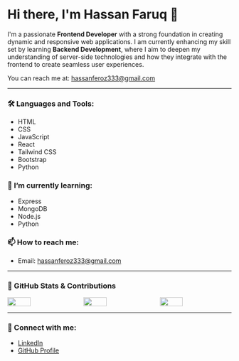 # Hi there, I'm Hassan Faruq 👋

I'm a passionate **Frontend Developer** with a strong foundation in creating dynamic and responsive web applications. I am currently enhancing my skill set by learning **Backend Development**, where I aim to deepen my understanding of server-side technologies and how they integrate with the frontend to create seamless user experiences.

You can reach me at: [hassanferoz333@gmail.com](mailto:hassanferoz333@gmail.com)

---

### 🛠️ Languages and Tools:
- HTML
- CSS
- JavaScript
- React
- Tailwind CSS
- Bootstrap
- Python

### 🌱 I’m currently learning:
- Express
- MongoDB
- Node.js
- Python

### 📫 How to reach me:
- Email: [hassanferoz333@gmail.com](mailto:hassanferoz333@gmail.com)

---

### 🌟 GitHub Stats & Contributions

<div style="display: flex; justify-content: space-between;">
  <img src="https://github-readme-stats.vercel.app/api?username=Faruq-Feroz&show_icons=true&theme=radical" style="width: 32%;"/>
  <img src="https://github-readme-streak-stats.herokuapp.com/?user=Faruq-Feroz&theme=radical" style="width: 32%;"/>
  <img src="https://github-readme-stats.vercel.app/api/top-langs/?username=Faruq-Feroz&theme=radical" style="width: 32%;"/>
</div>

---

### 🔗 Connect with me:
- [LinkedIn](https://www.linkedin.com/in/hassan-faruq-4a2858311/)
- [GitHub Profile](https://github.com/Faruq-Feroz)

